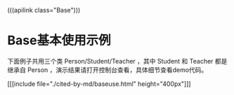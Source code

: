 (((apilink class="Base")))

# Base基本使用示例

下面例子共用三个类 Person/Student/Teacher ，其中 Student 和 Teacher 都是继承自 Person ，演示结果请打开控制台查看，具体细节查看demo代码。

[[[include file="./cited-by-md/baseuse.html" height="400px"]]]